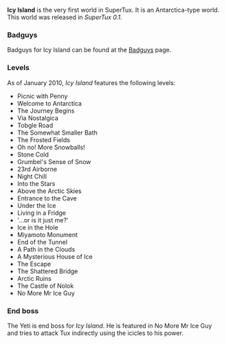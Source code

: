 **Icy Island** is the very first world in SuperTux. It is an Antarctica-type world. This world was released in _SuperTux 0.1_.

### Badguys
Badguys for Icy Island can be found at the [Badguys](Badguys) page.

### Levels
As of January 2010, _Icy Island_ features the following levels:

* Picnic with Penny
* Welcome to Antarctica
* The Journey Begins
* Via Nostalgica
* Tobgle Road
* The Somewhat Smaller Bath
* The Frosted Fields
* Oh no! More Snowballs!
* Stone Cold
* Grumbel's Sense of Snow
* 23rd Airborne
* Night Chill
* Into the Stars
* Above the Arctic Skies
* Entrance to the Cave
* Under the Ice
* Living in a Fridge
* '...or is it just me?'
* Ice in the Hole
* Miyamoto Monument
* End of the Tunnel
* A Path in the Clouds
* A Mysterious House of Ice
* The Escape
* The Shattered Bridge
* Arctic Ruins
* The Castle of Nolok
* No More Mr Ice Guy

### End boss
The Yeti is end boss for _Icy Island_. He is featured in No More Mr Ice Guy and tries to attack Tux indirectly using the icicles to his power.

